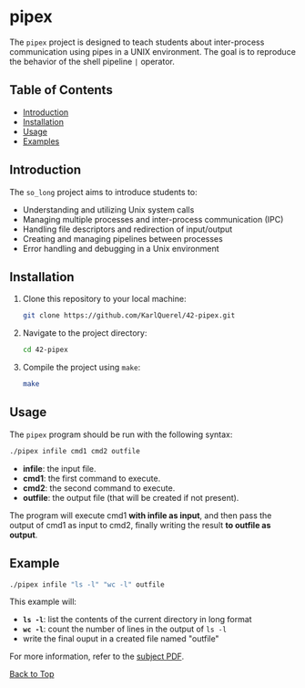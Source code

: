 <a id="top"></a>

# pipex
The `pipex` project is designed to teach students about inter-process communication using pipes in a UNIX environment. The goal is to reproduce the behavior of the shell pipeline `|` operator.

## Table of Contents
- [Introduction](#introduction)
- [Installation](#installation)
- [Usage](#usage)
- [Examples](#examples)

## Introduction
The `so_long` project aims to introduce students to:
- Understanding and utilizing Unix system calls
- Managing multiple processes and inter-process communication (IPC)
- Handling file descriptors and redirection of input/output
- Creating and managing pipelines between processes
- Error handling and debugging in a Unix environment

## Installation
1. Clone this repository to your local machine:
	```sh
	git clone https://github.com/KarlQuerel/42-pipex.git
	```

2. Navigate to the project directory:
	```sh
	cd 42-pipex
	```

3. Compile the project using `make`:
	```sh
	make
	```

## Usage
The `pipex` program should be run with the following syntax:
```sh
./pipex infile cmd1 cmd2 outfile
```
- **infile**:	the input file.
- **cmd1**:		the first command to execute.
- **cmd2**:		the second command to execute.
- **outfile**:	the output file (that will be created if not present).

The program will execute cmd1 **with infile as input**, and then pass the output of cmd1 as input to cmd2, finally writing the result **to outfile as output**.

## Example
```sh
./pipex infile "ls -l" "wc -l" outfile
```
This example will:
- **`ls -l`**: list the contents of the current directory in long format
- **`wc -l`**: count the number of lines in the output of `ls -l`
- write the final ouput in a created file named "outfile"

For more information, refer to the [subject PDF](https://github.com/KarlQuerel/42-pipex/blob/master/docs/en.subject.pdf).

[Back to Top](#top)
